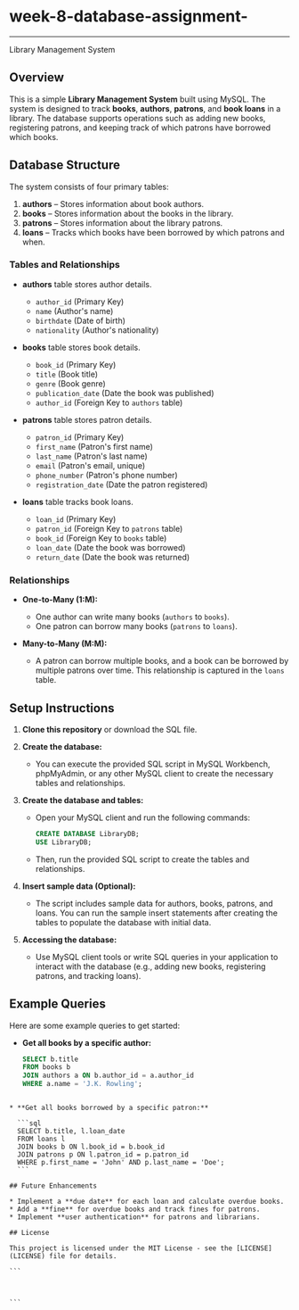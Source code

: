 # week-8-database-assignment-
---


Library Management System

## Overview

This is a simple **Library Management System** built using MySQL. The system is designed to track **books**, **authors**, **patrons**, and **book loans** in a library. The database supports operations such as adding new books, registering patrons, and keeping track of which patrons have borrowed which books.

## Database Structure

The system consists of four primary tables:

1. **authors** – Stores information about book authors.
2. **books** – Stores information about the books in the library.
3. **patrons** – Stores information about the library patrons.
4. **loans** – Tracks which books have been borrowed by which patrons and when.

### Tables and Relationships

- **authors** table stores author details.
  - `author_id` (Primary Key)
  - `name` (Author's name)
  - `birthdate` (Date of birth)
  - `nationality` (Author's nationality)

- **books** table stores book details.
  - `book_id` (Primary Key)
  - `title` (Book title)
  - `genre` (Book genre)
  - `publication_date` (Date the book was published)
  - `author_id` (Foreign Key to `authors` table)

- **patrons** table stores patron details.
  - `patron_id` (Primary Key)
  - `first_name` (Patron's first name)
  - `last_name` (Patron's last name)
  - `email` (Patron's email, unique)
  - `phone_number` (Patron's phone number)
  - `registration_date` (Date the patron registered)

- **loans** table tracks book loans.
  - `loan_id` (Primary Key)
  - `patron_id` (Foreign Key to `patrons` table)
  - `book_id` (Foreign Key to `books` table)
  - `loan_date` (Date the book was borrowed)
  - `return_date` (Date the book was returned)

### Relationships

- **One-to-Many (1:M):**
  - One author can write many books (`authors` to `books`).
  - One patron can borrow many books (`patrons` to `loans`).

- **Many-to-Many (M:M):**
  - A patron can borrow multiple books, and a book can be borrowed by multiple patrons over time. This relationship is captured in the `loans` table.

## Setup Instructions

1. **Clone this repository** or download the SQL file.
   
2. **Create the database:**
   - You can execute the provided SQL script in MySQL Workbench, phpMyAdmin, or any other MySQL client to create the necessary tables and relationships.

3. **Create the database and tables:**
   - Open your MySQL client and run the following commands:
     ```sql
     CREATE DATABASE LibraryDB;
     USE LibraryDB;
     ```
   - Then, run the provided SQL script to create the tables and relationships.

4. **Insert sample data (Optional):**
   - The script includes sample data for authors, books, patrons, and loans. You can run the sample insert statements after creating the tables to populate the database with initial data.

5. **Accessing the database:**
   - Use MySQL client tools or write SQL queries in your application to interact with the database (e.g., adding new books, registering patrons, and tracking loans).

## Example Queries

Here are some example queries to get started:

- **Get all books by a specific author:**
  ```sql
  SELECT b.title 
  FROM books b
  JOIN authors a ON b.author_id = a.author_id
  WHERE a.name = 'J.K. Rowling';
````

* **Get all books borrowed by a specific patron:**

  ```sql
  SELECT b.title, l.loan_date 
  FROM loans l
  JOIN books b ON l.book_id = b.book_id
  JOIN patrons p ON l.patron_id = p.patron_id
  WHERE p.first_name = 'John' AND p.last_name = 'Doe';
  ```

## Future Enhancements

* Implement a **due date** for each loan and calculate overdue books.
* Add a **fine** for overdue books and track fines for patrons.
* Implement **user authentication** for patrons and librarians.

## License

This project is licensed under the MIT License - see the [LICENSE](LICENSE) file for details.

```



```
